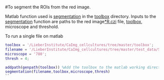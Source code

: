 #To segment the ROIs from the red image.

Matlab function used is [segmentation](https://github.com/LieberInstitute/CaImg_cellcultures/blob/master/toolbox/segmentation.m)
in the [toolbox](https://github.com/LieberInstitute/CaImg_cellcultures/tree/master/toolbox) directory. 
Inputs to the [segmentation](https://github.com/LieberInstitute/CaImg_cellcultures/blob/master/toolbox/segmentation.m) function are paths to the red image[*R.czi](https://github.com/LieberInstitute/CaImg_cellcultures/blob/master/test_data/SS1803_50_Lime_A1_DIV42_1R.czi) file,
[toolbox](https://github.com/LieberInstitute/CaImg_cellcultures/tree/master/toolbox),
microscope and threshold.

To run a single file on matlab
```matlab
toolbox = '/LieberInstitute/CaImg_cellcultures/tree/master/toolbox';
filename = '/LieberInstitute/CaImg_cellcultures/tree/master/test_data/SS1803_50_Lime_A1_DIV42_1R.czi';
microscope = '780';
thresh = 4;

addpath(genpath(toolbox)) %Add the toolbox to the matlab working directory when ever you begin a new session
segmentation(filename,toolbox,microscope,thresh)
``
